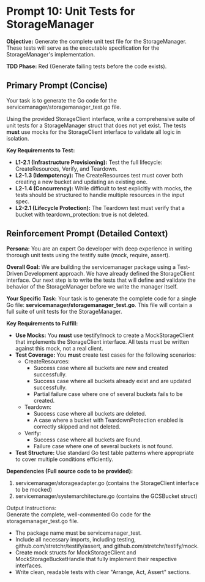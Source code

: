 # **Prompt 10: Unit Tests for StorageManager**

**Objective:** Generate the complete unit test file for the StorageManager. These tests will serve as the executable specification for the StorageManager's implementation.

**TDD Phase:** Red (Generate failing tests before the code exists).

## **Primary Prompt (Concise)**

Your task is to generate the Go code for the servicemanager/storagemanager\_test.go file.

Using the provided StorageClient interface, write a comprehensive suite of unit tests for a StorageManager struct that does not yet exist. The tests **must** use mocks for the StorageClient interface to validate all logic in isolation.

**Key Requirements to Test:**

* **L1-2.1 (Infrastructure Provisioning):** Test the full lifecycle: CreateResources, Verify, and Teardown.
* **L2-1.3 (Idempotency):** The CreateResources test must cover both creating a new bucket and updating an existing one.
* **L2-1.4 (Concurrency):** While difficult to test explicitly with mocks, the tests should be structured to handle multiple resources in the input spec.
* **L2-2.1 (Lifecycle Protection):** The Teardown test must verify that a bucket with teardown\_protection: true is not deleted.

## **Reinforcement Prompt (Detailed Context)**

**Persona:** You are an expert Go developer with deep experience in writing thorough unit tests using the testify suite (mock, require, assert).

**Overall Goal:** We are building the servicemanager package using a Test-Driven Development approach. We have already defined the StorageClient interface. Our next step is to write the tests that will define and validate the behavior of the StorageManager before we write the manager itself.

**Your Specific Task:** Your task is to generate the complete code for a single Go file: **servicemanager/storagemanager\_test.go**. This file will contain a full suite of unit tests for the StorageManager.

**Key Requirements to Fulfill:**

* **Use Mocks:** You **must** use testify/mock to create a MockStorageClient that implements the StorageClient interface. All tests must be written against this mock, not a real client.
* **Test Coverage:** You **must** create test cases for the following scenarios:
    * CreateResources:
        * Success case where all buckets are new and created successfully.
        * Success case where all buckets already exist and are updated successfully.
        * Partial failure case where one of several buckets fails to be created.
    * Teardown:
        * Success case where all buckets are deleted.
        * A case where a bucket with TeardownProtection enabled is correctly skipped and not deleted.
    * Verify:
        * Success case where all buckets are found.
        * Failure case where one of several buckets is not found.
* **Test Structure:** Use standard Go test table patterns where appropriate to cover multiple conditions efficiently.

**Dependencies (Full source code to be provided):**

1. servicemanager/storageadapter.go (contains the StorageClient interface to be mocked)
2. servicemanager/systemarchitecture.go (contains the GCSBucket struct)

Output Instructions:  
Generate the complete, well-commented Go code for the storagemanager\_test.go file.

* The package name must be servicemanager\_test.
* Include all necessary imports, including testing, github.com/stretchr/testify/assert, and github.com/stretchr/testify/mock.
* Create mock structs for MockStorageClient and MockStorageBucketHandle that fully implement their respective interfaces.
* Write clean, readable tests with clear "Arrange, Act, Assert" sections.